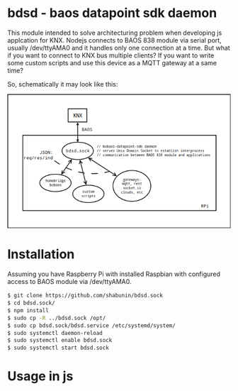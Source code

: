 # bdsd - baos datapoint sdk daemon

This module intended to solve architecturing problem when developing js applcation for KNX.
Nodejs connects to BAOS 838 module via serial port, usually /dev/ttyAMA0 and it handles only one connection at a time.
But what if you want to connect to KNX bus multiple clients? 
If you want to write some custom scripts and use this device as a MQTT gateway at a same time?

So, schematically it may look like this:

![meow](./scheme.png)

# Installation

Assuming you have Raspberry Pi with installed Raspbian with configured access to BAOS module via /dev/ttyAMA0.

```sh
$ git clone https://github.com/shabunin/bdsd.sock
$ cd bdsd.sock/
$ npm install
$ sudo cp -R ../bdsd.sock /opt/
$ sudo cp bdsd.sock/bdsd.service /etc/systemd/system/
$ sudo systemctl daemon-reload
$ sudo systemctl enable bdsd.sock
$ sudo systemctl start bdsd.sock
```

# Usage in js
